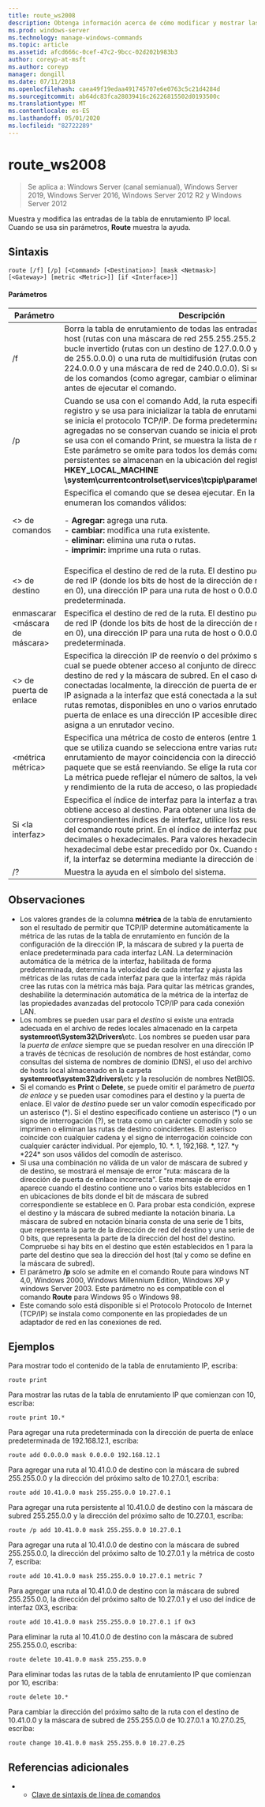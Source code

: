 ```yaml
---
title: route_ws2008
description: Obtenga información acerca de cómo modificar y mostrar las entradas en la tabla de enrutamiento IP local.
ms.prod: windows-server
ms.technology: manage-windows-commands
ms.topic: article
ms.assetid: afcd666c-0cef-47c2-9bcc-02d202b983b3
author: coreyp-at-msft
ms.author: coreyp
manager: dongill
ms.date: 07/11/2018
ms.openlocfilehash: caea49f19edaa491745707e6e0763c5c21d4284d
ms.sourcegitcommit: ab64dc83fca28039416c26226815502d0193500c
ms.translationtype: MT
ms.contentlocale: es-ES
ms.lasthandoff: 05/01/2020
ms.locfileid: "82722289"
---
```

# <a name="route_ws2008"></a>route_ws2008

> Se aplica a: Windows Server (canal semianual), Windows Server 2019, Windows Server 2016, Windows Server 2012 R2 y Windows Server 2012

Muestra y modifica las entradas de la tabla de enrutamiento IP local. Cuando se usa sin parámetros, **Route** muestra la ayuda.   

## <a name="syntax"></a>Sintaxis  
```  
route [/f] [/p] [<Command> [<Destination>] [mask <Netmask>] [<Gateway>] [metric <Metric>]] [if <Interface>]]  
```  

#### <a name="parameters"></a>Parámetros  

|Parámetro|Descripción|  
|-------|--------|  
|/f|Borra la tabla de enrutamiento de todas las entradas que no son rutas de host (rutas con una máscara de red 255.255.255.255), la ruta de red de bucle invertido (rutas con un destino de 127.0.0.0 y una máscara de red de 255.0.0.0) o una ruta de multidifusión (rutas con un destino de 224.0.0.0 y una máscara de red de 240.0.0.0). Si se usa junto con uno de los comandos (como agregar, cambiar o eliminar), la tabla se borra antes de ejecutar el comando.|  
|/p|Cuando se usa con el comando Add, la ruta especificada se agrega al registro y se usa para inicializar la tabla de enrutamiento IP cada vez que se inicia el protocolo TCP/IP. De forma predeterminada, las rutas agregadas no se conservan cuando se inicia el protocolo TCP/IP. Cuando se usa con el comando Print, se muestra la lista de rutas persistentes. Este parámetro se omite para todos los demás comandos. Las rutas persistentes se almacenan en la ubicación del registro **HKEY_LOCAL_MACHINE \system\currentcontrolset\services\tcpip\parameters\persistentroutes**.|  
|\<> de comandos|Especifica el comando que se desea ejecutar. En la tabla siguiente se enumeran los comandos válidos:<p>-   **Agregar:** agrega una ruta.<br />-   **cambiar:** modifica una ruta existente.<br />-   **eliminar:** elimina una ruta o rutas.<br />-   **imprimir:** imprime una ruta o rutas.|  
|\<> de destino|Especifica el destino de red de la ruta. El destino puede ser una dirección de red IP (donde los bits de host de la dirección de red están establecidos en 0), una dirección IP para una ruta de host o 0.0.0.0 para la ruta predeterminada.|  
|enmascarar \<máscara de máscara>|Especifica el destino de red de la ruta. El destino puede ser una dirección de red IP (donde los bits de host de la dirección de red están establecidos en 0), una dirección IP para una ruta de host o 0.0.0.0 para la ruta predeterminada.|  
|\<> de puerta de enlace|Especifica la dirección IP de reenvío o del próximo salto a través de la cual se puede obtener acceso al conjunto de direcciones definido por el destino de red y la máscara de subred. En el caso de las rutas de subred conectadas localmente, la dirección de puerta de enlace es la dirección IP asignada a la interfaz que está conectada a la subred. En el caso de las rutas remotas, disponibles en uno o varios enrutadores, la dirección de puerta de enlace es una dirección IP accesible directamente que se asigna a un enrutador vecino.|  
|\<métrica métrica>|Especifica una métrica de costo de enteros (entre 1 a 9999) para la ruta, que se utiliza cuando se selecciona entre varias rutas de la tabla de enrutamiento de mayor coincidencia con la dirección de destino de un paquete que se está reenviando. Se elige la ruta con la métrica mas baja. La métrica puede reflejar el número de saltos, la velocidad, confiabilidad y rendimiento de la ruta de acceso, o las propiedades administrativas.|  
|Si \<la interfaz>|Especifica el índice de interfaz para la interfaz a través de la que se obtiene acceso al destino. Para obtener una lista de interfaces y los correspondientes índices de interfaz, utilice los resultados de la ejecución del comando route print. En el índice de interfaz puede usar valores decimales o hexadecimales. Para valores hexadecimales, el número hexadecimal debe estar precedido por 0x. Cuando se omite el parámetro if, la interfaz se determina mediante la dirección de la puerta de enlace.|  
|/?|Muestra la ayuda en el símbolo del sistema.|  

## <a name="remarks"></a>Observaciones  
- Los valores grandes de la columna **métrica** de la tabla de enrutamiento son el resultado de permitir que TCP/IP determine automáticamente la métrica de las rutas de la tabla de enrutamiento en función de la configuración de la dirección IP, la máscara de subred y la puerta de enlace predeterminada para cada interfaz LAN. La determinación automática de la métrica de la interfaz, habilitada de forma predeterminada, determina la velocidad de cada interfaz y ajusta las métricas de las rutas de cada interfaz para que la interfaz más rápida cree las rutas con la métrica más baja. Para quitar las métricas grandes, deshabilite la determinación automática de la métrica de la interfaz de las propiedades avanzadas del protocolo TCP/IP para cada conexión LAN.  
- Los nombres se pueden usar para el *destino* si existe una entrada adecuada en el archivo de redes locales almacenado en la carpeta <strong>systemroot\System32\Drivers\\</strong>etc. Los nombres se pueden usar para la *puerta de enlace* siempre que se puedan resolver en una dirección IP a través de técnicas de resolución de nombres de host estándar, como consultas del sistema de nombres de dominio (DNS), el uso del archivo de hosts local almacenado en la carpeta <strong>systemroot\system32\drivers\\</strong>etc y la resolución de nombres NetBIOS.  
- Si el comando es **Print** o **Delete**, se puede omitir el parámetro de *puerta de enlace* y se pueden usar comodines para el destino y la puerta de enlace. El valor de *destino* puede ser un valor comodín especificado por un asterisco (*). Si el destino especificado contiene un asterisco (\*) o un signo de interrogación (?), se trata como un carácter comodín y solo se imprimen o eliminan las rutas de destino coincidentes. El asterisco coincide con cualquier cadena y el signo de interrogación coincide con cualquier carácter individual. Por ejemplo, 10. \*. 1, 192,168. \*, 127. \*y \*224\* son usos válidos del comodín de asterisco.  
- Si usa una combinación no válida de un valor de máscara de subred y de destino, se mostrará el mensaje de error "ruta: máscara de la dirección de puerta de enlace incorrecta". Este mensaje de error aparece cuando el destino contiene uno o varios bits establecidos en 1 en ubicaciones de bits donde el bit de máscara de subred correspondiente se establece en 0. Para probar esta condición, exprese el destino y la máscara de subred mediante la notación binaria. La máscara de subred en notación binaria consta de una serie de 1 bits, que representa la parte de la dirección de red del destino y una serie de 0 bits, que representa la parte de la dirección del host del destino. Compruebe si hay bits en el destino que estén establecidos en 1 para la parte del destino que sea la dirección del host (tal y como se define en la máscara de subred).  
- El parámetro **/p** solo se admite en el comando Route para windows NT 4,0, Windows 2000, Windows Millennium Edition, Windows XP y windows Server 2003. Este parámetro no es compatible con el comando **Route** para Windows 95 o Windows 98.  
- Este comando solo está disponible si el Protocolo Protocolo de Internet (TCP/IP) se instala como componente en las propiedades de un adaptador de red en las conexiones de red.  

## <a name="examples"></a>Ejemplos  
Para mostrar todo el contenido de la tabla de enrutamiento IP, escriba:  
```  
route print  
```  
Para mostrar las rutas de la tabla de enrutamiento IP que comienzan con 10, escriba:  
```  
route print 10.*  
```  
Para agregar una ruta predeterminada con la dirección de puerta de enlace predeterminada de 192.168.12.1, escriba:  
```  
route add 0.0.0.0 mask 0.0.0.0 192.168.12.1  
```  
Para agregar una ruta al 10.41.0.0 de destino con la máscara de subred 255.255.0.0 y la dirección del próximo salto de 10.27.0.1, escriba:  
```  
route add 10.41.0.0 mask 255.255.0.0 10.27.0.1  
```  
Para agregar una ruta persistente al 10.41.0.0 de destino con la máscara de subred 255.255.0.0 y la dirección del próximo salto de 10.27.0.1, escriba:  
```  
route /p add 10.41.0.0 mask 255.255.0.0 10.27.0.1  
```  
Para agregar una ruta al 10.41.0.0 de destino con la máscara de subred 255.255.0.0, la dirección del próximo salto de 10.27.0.1 y la métrica de costo 7, escriba:  
```  
route add 10.41.0.0 mask 255.255.0.0 10.27.0.1 metric 7  
```  
Para agregar una ruta al 10.41.0.0 de destino con la máscara de subred 255.255.0.0, la dirección del próximo salto de 10.27.0.1 y el uso del índice de interfaz 0X3, escriba:  
```  
route add 10.41.0.0 mask 255.255.0.0 10.27.0.1 if 0x3  
```  
Para eliminar la ruta al 10.41.0.0 de destino con la máscara de subred 255.255.0.0, escriba:  
```  
route delete 10.41.0.0 mask 255.255.0.0  
```  
Para eliminar todas las rutas de la tabla de enrutamiento IP que comienzan por 10, escriba:  
```  
route delete 10.*  
```  
Para cambiar la dirección del próximo salto de la ruta con el destino de 10.41.0.0 y la máscara de subred de 255.255.0.0 de 10.27.0.1 a 10.27.0.25, escriba:  
```  
route change 10.41.0.0 mask 255.255.0.0 10.27.0.25  
```  

## <a name="additional-references"></a>Referencias adicionales  
-   - [Clave de sintaxis de línea de comandos](command-line-syntax-key.md)  
